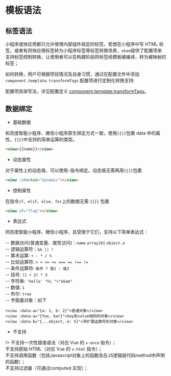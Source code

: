 # 模板语法

## 标签语法

小程序或快应用都只允许使用内部组件规定的标签，若想在小程序中写 HTML 标签，或者有将快应用标签转为小程序标签等标签转换场景，`okam`提供了配置项来支持标签控制转换，让使用者可以在构建阶段将标签经模板被编译，转为被映射的标签；

如何转换，用户可根据项目情况及自身习惯，通过在配置文件中添加 `component.template.transformTags` 配置项进行定制化转换支持:

配置项具体写法，详见配置定义 [component.template.transformTags](build/index#transformTag)。

## 数据绑定

* 基础数据

和百度智能小程序、微信小程序原生绑定方式一致，使用`{{}}`包裹 data 中的属性，`{{}}`中支持的简单运算的类型。
```html
<view>{{name}}</view>
```

* 动态属性

对于属性上的动态值，可以使用`:`指令绑定。动态值无需再用`{{}}`包裹
```html
<view :checked="dynamic"></view>
```

* 控制属性

在指令`if`、`elif`、`else`、`for`上的数据无需 `{{}}` 包裹

```html
<view if="flag"></view>
```

* 表达式

同百度智能小程序、微信小程序，且受限于它们，支持以下简单表达式：

   -- 数据访问(普通变量、属性访问)：`name` `array[0]` `object.a`<br>
   -- 逻辑运算符：`&& || !` <br>
   -- 算术运算: `+ - * / %`<br>
   -- 比较运算符: `> < >= <= === == !== != `<br>
   -- 条件运算符: `条件 ? 值1 : 值2`<br>
   -- 括号: `(1 + 2) * 3`<br>
   -- 字符串: `'hello' "hi "+"okam"` <br>
   -- 数值: `1`<br>
   -- 布尔: `true`<br>
   -- 字面量对象：如下

   ```
   <view :data-a="{a: 1, b: 2}">普通对象</view>
   <view :data-a="{foo, bar}">key和value相同的对象</view>
   <view :data-b="{...object, e: 5}">带扩展运算符的对象</view>
   ```

* 不支持

!>  不支持一次性插值语法（对应 Vue 的 `v-once` 指令）；<br>
    不支持原始 HTML（对应 Vue 的 `v-html` 指令）； <br>
    不支持调用函数（包括Javascript对象上的函数及在JS逻辑层代码method中声明的函数）；<br>
    不支持过滤器（可通过computed 实现）；
